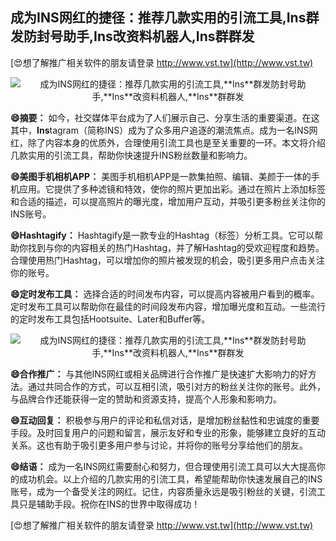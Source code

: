 ## **成为INS网红的捷径：推荐几款实用的引流工具,**Ins**群发防封号助手,**Ins**改资料机器人,**Ins**群群发**

[😍想了解推广相关软件的朋友请登录 http://www.vst.tw](http://www.vst.tw)

 <center><img src="https://vst.tw/MP4/tuiguang/png/8.png" alt="成为INS网红的捷径：推荐几款实用的引流工具,**Ins**群发防封号助手,**Ins**改资料机器人,**Ins**群群发"></center>

**😄摘要：**
如今，社交媒体平台成为了人们展示自己、分享生活的重要渠道。在这其中，**Ins**tagram（简称INS）成为了众多用户追逐的潮流焦点。成为一名INS网红，除了内容本身的优质外，合理使用引流工具也是至关重要的一环。本文将介绍几款实用的引流工具，帮助你快速提升INS粉丝数量和影响力。

**😄美图手机相机APP：**
美图手机相机APP是一款集拍照、编辑、美颜于一体的手机应用。它提供了多种滤镜和特效，使你的照片更加出彩。通过在照片上添加标签和合适的描述，可以提高照片的曝光度，增加用户互动，并吸引更多粉丝关注你的INS账号。

**😄Hashtagify：**
Hashtagify是一款专业的Hashtag（标签）分析工具。它可以帮助你找到与你的内容相关的热门Hashtag，并了解Hashtag的受欢迎程度和趋势。合理使用热门Hashtag，可以增加你的照片被发现的机会，吸引更多用户点击关注你的账号。

**😄定时发布工具：**
选择合适的时间发布内容，可以提高内容被用户看到的概率。定时发布工具可以帮助你在最佳的时间段发布内容，增加曝光度和互动。一些流行的定时发布工具包括Hootsuite、Later和Buffer等。

 <center><img src="https://vst.tw/MP4/tuiguang/png/8.png" alt="成为INS网红的捷径：推荐几款实用的引流工具,**Ins**群发防封号助手,**Ins**改资料机器人,**Ins**群群发"></center>

**😄合作推广：**
与其他INS网红或相关品牌进行合作推广是快速扩大影响力的好方法。通过共同合作的方式，可以互相引流，吸引对方的粉丝关注你的账号。此外，与品牌合作还能获得一定的赞助和资源支持，提高个人形象和影响力。

**😄互动回复：**
积极参与用户的评论和私信对话，是增加粉丝黏性和忠诚度的重要手段。及时回复用户的问题和留言，展示友好和专业的形象，能够建立良好的互动关系。这也有助于吸引更多用户参与讨论，并将你的账号分享给他们的朋友。

**😄结语：**
成为一名INS网红需要耐心和努力，但合理使用引流工具可以大大提高你的成功机会。以上介绍的几款实用的引流工具，希望能帮助你快速发展自己的INS账号，成为一个备受关注的网红。记住，内容质量永远是吸引粉丝的关键，引流工具只是辅助手段。祝你在INS的世界中取得成功！

[😍想了解推广相关软件的朋友请登录 http://www.vst.tw](http://www.vst.tw)



